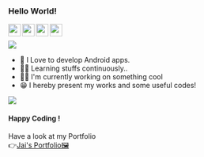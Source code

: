 ### Hello World!
<p>
    <a href="https://www.linkedin.com/in/jaikeerthick/">
  <img align="left" width="25px" src="https://www.flaticon.com/svg/vstatic/svg/1051/1051282.svg?token=exp=1620576576~hmac=2a62ec2d42c815fa99bd20846820076b" />
</a>
<a href="https://www.instagram.com/jaikeerthick/">
  <img align="left" width="25px" src="https://www.flaticon.com/svg/vstatic/svg/1051/1051262.svg?token=exp=1620576576~hmac=73d9dad8041c5c3de6d05e14988fd44a" />
</a>
<a href="https://github.com/jaikeerthick">
  <img align="left"  width="25px" src="https://www.flaticon.com/svg/vstatic/svg/1051/1051275.svg?token=exp=1620577249~hmac=b83e0f4c44abde18fae7486f21364fa1" />
</a>
<a href="mailto:jaikeerthick@gmail.com">
  <img align="left" width="25px" src="https://www.flaticon.com/svg/vstatic/svg/300/300228.svg?token=exp=1620577293~hmac=17ae2495731be91a46ac0c35002b7f70" />
    </a>
  <br><br>
  
<img src="https://komarev.com/ghpvc/?username=jaikeerthick&color=brightgreen">
</p>

* 📲 I Love to develop Android apps.<br/>
* 👶🏻 Learning stuffs continuously..<br>
* 👨‍💻 I'm currently working on something cool<br/>
* 😁 I hereby present my works and some useful codes!<br/>

<img src="https://samerawada.com/assets/developer-home-9ebd4b99bed05209505fa7258c4cec5ac1e0b183a2f874145fd484c0186d0c9f.gif">

#### Happy Coding !

Have a look at my Portfolio <br/>
👉[Jai's Portfolio🖼️](https://jaikeerthick-portfolio.blogspot.com/?m=1)

